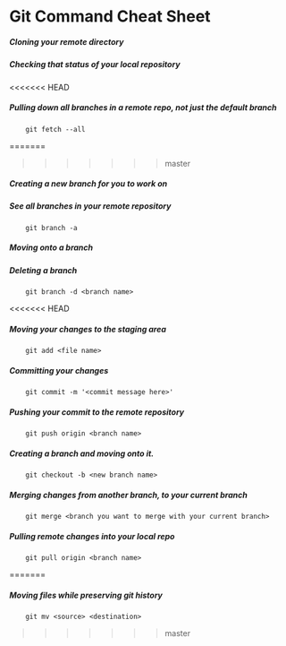 # Git Command Cheat Sheet

##### Cloning your remote directory

##### Checking that status of your local repository

<<<<<<< HEAD
##### Pulling down all branches in a remote repo, not just the default branch
        git fetch --all

=======
>>>>>>> master
##### Creating a new branch for you to work on

##### See all branches in your remote repository
		git branch -a

##### Moving onto a branch

##### Deleting a branch
		git branch -d <branch name>

<<<<<<< HEAD
##### Moving your changes to the staging area
        git add <file name>

##### Committing your changes
        git commit -m '<commit message here>'

##### Pushing your commit to the remote repository
        git push origin <branch name>

##### Creating a branch and moving onto it.
        git checkout -b <new branch name>

##### Merging changes from another branch, to your current branch
        git merge <branch you want to merge with your current branch>

##### Pulling remote changes into your local repo
        git pull origin <branch name>
=======
##### Moving files while preserving git history
		git mv <source> <destination>

>>>>>>> master
